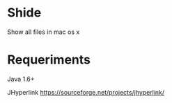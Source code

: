 # Shide
Show all files in mac os x


# Requeriments

Java 1.6+

JHyperlink https://sourceforge.net/projects/jhyperlink/
